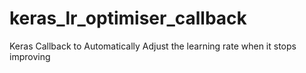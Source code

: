 # keras_lr_optimiser_callback
Keras Callback to Automatically Adjust the learning rate when it stops improving
